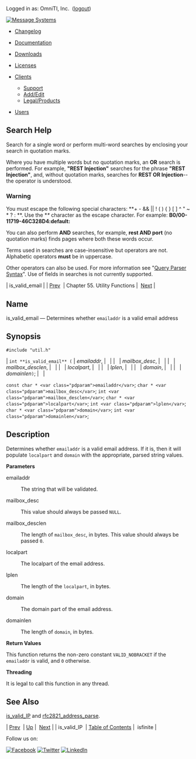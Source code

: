Logged in as: OmniTI, Inc.  ([logout](https://support.messagesystems.com/logout.php))

[![Message Systems](https://support.messagesystems.com/images/ms-white205.png)](https://support.messagesystems.com/start.php) 

*   [Changelog](https://support.messagesystems.com/start.php?show=changelog)
*   [Documentation](https://support.messagesystems.com/docs/)
*   [Downloads](https://support.messagesystems.com/start.php)

*   [Licenses](https://support.messagesystems.com/license_summary.php)
*   <a href="">Clients</a>
    *   [Support](https://support.messagesystems.com/cs.php)
    *   [Add/Edit](https://support.messagesystems.com/edit_client.php)
    *   [Legal/Products](https://support.messagesystems.com/edit_products.php)
*   [Users](https://support.messagesystems.com/edit_customer.php)

## Search Help

Search for a single word or perform multi-word searches by enclosing your search in quotation marks.

Where you have multiple words but no quotation marks, an **OR** search is performed. For example, **"REST Injection"** searches for the phrase **"REST Injection"**, and, without quotation marks, searches for **REST OR Injection**--the operator is understood.

### Warning

You must escape the following special characters: **+ - && || ! ( ) { } [ ] ^ " ~ * ? : \**. Use the **\** character as the escape character. For example: **B0/00-11719-46C328D4\:default\:**

You can also perform **AND** searches, for example, **rest AND port** (no quotation marks) finds pages where both these words occur.

Terms used in searches are case-insensitive but operators are not. Alphabetic operators **must** be in uppercase.

Other operators can also be used. For more information see "[Query Parser Syntax](https://lucene.apache.org/core/old_versioned_docs/versions/3_0_0/queryparsersyntax.html)". Use of fields in searches is not currently supported.

| is_valid_email |
| [Prev](apis.is_valid_IP.php)  | Chapter 55. Utility Functions |  [Next](apis.isfinite.php) |

<a name="apis.is_valid_email"></a>
## Name

is_valid_email — Determines whether `emailaddr` is a valid email address

## Synopsis

`#include "util.h"`

| `int **is_valid_email** (` | <var class="pdparam">emailaddr</var>, |   |
|   | <var class="pdparam">mailbox_desc</var>, |   |
|   | <var class="pdparam">mailbox_desclen</var>, |   |
|   | <var class="pdparam">localpart</var>, |   |
|   | <var class="pdparam">lplen</var>, |   |
|   | <var class="pdparam">domain</var>, |   |
|   | <var class="pdparam">domainlen</var>`)`; |   |

`const char * <var class="pdparam">emailaddr</var>`;
`char * <var class="pdparam">mailbox_desc</var>`;
`int <var class="pdparam">mailbox_desclen</var>`;
`char * <var class="pdparam">localpart</var>`;
`int <var class="pdparam">lplen</var>`;
`char * <var class="pdparam">domain</var>`;
`int <var class="pdparam">domainlen</var>`;<a name="idp36653552"></a>
## Description

Determines whether `emailaddr` is a valid email address. If it is, then it will populate `localpart` and `domain` with the appropriate, parsed string values.

**Parameters**

<dl class="variablelist">

<dt>emailaddr</dt>

<dd>

The string that will be validated.

</dd>

<dt>mailbox_desc</dt>

<dd>

This value should always be passed `NULL`.

</dd>

<dt>mailbox_desclen</dt>

<dd>

The length of `mailbox_desc`, in bytes. This value should always be passed `0`.

</dd>

<dt>localpart</dt>

<dd>

The localpart of the email address.

</dd>

<dt>lplen</dt>

<dd>

The length of the `localpart`, in bytes.

</dd>

<dt>domain</dt>

<dd>

The domain part of the email address.

</dd>

<dt>domainlen</dt>

<dd>

The length of `domain`, in bytes.

</dd>

</dl>

**Return Values**

This function returns the non-zero constant `VALID_NOBRACKET` if the `emailaddr` is valid, and `0` otherwise.

**Threading**

It is legal to call this function in any thread.

<a name="idp36675632"></a>
## See Also

[is_valid_IP](apis.is_valid_IP.php "is_valid_IP") and [rfc2821_address_parse](apis.rfc2821_address_parse.php "rfc2821_address_parse").

| [Prev](apis.is_valid_IP.php)  | [Up](utility.php) |  [Next](apis.isfinite.php) |
| is_valid_IP  | [Table of Contents](index.php) |  isfinite |

Follow us on:

[![Facebook](https://support.messagesystems.com/images/icon-facebook.png)](http://www.facebook.com/messagesystems) [![Twitter](https://support.messagesystems.com/images/icon-twitter.png)](http://twitter.com/#!/MessageSystems) [![LinkedIn](https://support.messagesystems.com/images/icon-linkedin.png)](http://www.linkedin.com/company/message-systems)
